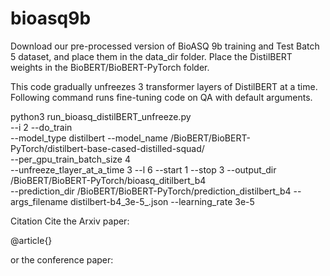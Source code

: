 # bioasq9b
Download our pre-processed version of BioASQ 9b training and Test Batch 5 dataset, and place them in the data_dir folder. 
Place the DistilBERT weights in the  BioBERT/BioBERT-PyTorch folder.

This code gradually unfreezes 3 transformer layers of DistilBERT at a time. Following command runs fine-tuning code on QA with default arguments. 

python3 run_bioasq_distilBERT_unfreeze.py   
     --i 2 
	 --do_train  
	 --model_type distilbert 
	 --model_name /BioBERT/BioBERT-PyTorch/distilbert-base-cased-distilled-squad/   
	 --per_gpu_train_batch_size 4  
	 --unfreeze_tlayer_at_a_time  3 
	 --l 6
	 --start 1 
	 --stop 3 
	 --output_dir /BioBERT/BioBERT-PyTorch/bioasq_ditilbert_b4     
	 --prediction_dir /BioBERT/BioBERT-PyTorch/prediction_distilbert_b4
	 --args_filename distilbert-b4_3e-5_.json 
	 --learning_rate 3e-5
		 
		 

Citation
Cite the Arxiv paper:

@article{}


or the conference paper:
  
